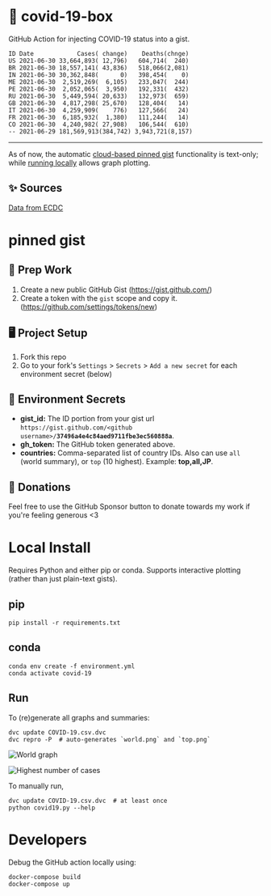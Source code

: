 # 🏥 covid-19-box

GitHub Action for injecting COVID-19 status into a gist.

```
ID Date            Cases( change)    Deaths(chnge)
US 2021-06-30 33,664,893( 12,796)   604,714(  240)
BR 2021-06-30 18,557,141( 43,836)   518,066(2,081)
IN 2021-06-30 30,362,848(      0)   398,454(    0)
ME 2021-06-30  2,519,269(  6,105)   233,047(  244)
PE 2021-06-30  2,052,065(  3,950)   192,331(  432)
RU 2021-06-30  5,449,594( 20,633)   132,973(  659)
GB 2021-06-30  4,817,298( 25,670)   128,404(   14)
IT 2021-06-30  4,259,909(    776)   127,566(   24)
FR 2021-06-30  6,185,932(  1,380)   111,244(   14)
CO 2021-06-30  4,240,982( 27,908)   106,544(  610)
-- 2021-06-29 181,569,913(384,742) 3,943,721(8,157)
```

---

As of now, the automatic [cloud-based pinned gist](#pinned-gist) functionality is text-only;
while [running locally](#local-install) allows graph plotting.

## ✨ Sources

[Data from ECDC](https://www.ecdc.europa.eu/en/publications-data/download-todays-data-geographic-distribution-covid-19-cases-worldwide)

# pinned gist

## 🎒 Prep Work
1. Create a new public GitHub Gist (https://gist.github.com/)
1. Create a token with the `gist` scope and copy it. (https://github.com/settings/tokens/new)

## 🖥 Project Setup
1. Fork this repo
1. Go to your fork's `Settings` > `Secrets` > `Add a new secret` for each environment secret (below)

## 🤫 Environment Secrets
- **gist_id:** The ID portion from your gist url `https://gist.github.com/<github username>/`**`37496a4e4c84aed9711fbe3ec560888a`**.
- **gh_token:** The GitHub token generated above.
- **countries:** Comma-separated list of country IDs. Also can use `all` (world summary), or `top` (10 highest). Example: **top,all,JP**.

## 💸 Donations

Feel free to use the GitHub Sponsor button to donate towards my work if you're feeling generous <3

# Local Install

Requires Python and either pip or conda. Supports interactive plotting (rather than just plain-text gists).

## pip

```
pip install -r requirements.txt
```

## conda

```
conda env create -f environment.yml
conda activate covid-19
```

## Run

To (re)generate all graphs and summaries:

```
dvc update COVID-19.csv.dvc
dvc repro -P  # auto-generates `world.png` and `top.png`
```

![World graph](world.png)

![Highest number of cases](top.png)

To manually run,

```
dvc update COVID-19.csv.dvc  # at least once
python covid19.py --help
```

# Developers

Debug the GitHub action locally using:

```
docker-compose build
docker-compose up
```

